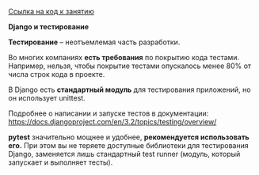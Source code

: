 [Ссылка на код к занятию](https://github.com/netology-code/DJ_code/tree/master/drf_test)

**Django и тестирование**

**Тестирование** – неотъемлемая часть разработки.

Во многих компаниях **есть требования** по покрытию кода тестами. Например, нельзя, чтобы покрытие тестами опускалось менее 80% от числа строк кода в проекте.

В Django есть **стандартный модуль** для тестирования приложений, но он использует unittest.

Подробнее о написании и запуске тестов в документации:
https://docs.djangoproject.com/en/3.2/topics/testing/overview/

**pytest** значительно мощнее и удобнее, **рекомендуется использовать его.** При этом вы не теряете доступные библиотеки для тестирования Django, заменяется лишь стандартный test runner (модуль, который запускает и выполняет тесты).
